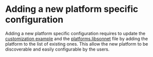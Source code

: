 # Adding a new platform specific configuration

Adding a new platform specific configuration requires to update
the [customization example](https://github.com/prometheus-operator/kube-prometheus/tree/main/../docs/customizations/platform-specific.md#running-kube-prometheus-on-specific-platforms)
and the [platforms.libsonnet](platforms.libsonnet) file by adding the platform to the list of existing ones. This allow
the new platform to be discoverable and easily configurable by the users.
